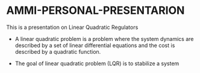 # AMMI-PERSONAL-PRESENTARION
This is a presentation on Linear Quadratic  Regulators

* A linear quadratic problem is a problem where the system dynamics
are described by a set of linear differential equations and the cost is
described by a quadratic function.


* The goal of linear quadratic problem (LQR) is to stabilize a system
